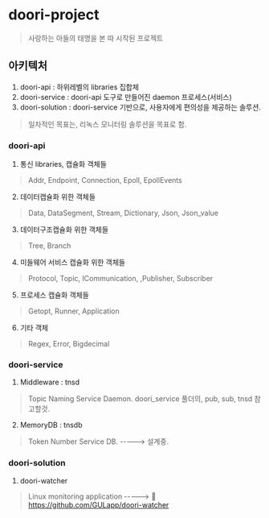 # doori-project
> 사랑하는 아들의 태명을 본 따 시작된 프로젝트

## 아키텍처
1. doori-api : 하위레벨의 libraries 집합체
2. doori-service : doori-api 도구로 만들어진 daemon 프로세스(서비스)
3. doori-solution : doori-service 기반으로, 사용자에게 편의성을 제공하는 솔루션.
> 일차적인 목표는, 리녹스 모니터링 솔루션을 목표로 함.

### doori-api
1. 통신 libraries, 캡슐화 객체들
> Addr, Endpoint, Connection, Epoll, EpollEvents
   
2. 데이터캡슐화 위한 객체들
> Data, DataSegment, Stream, Dictionary, Json, Json_value
   
3. 데이터구조캡슐화 위한 객체들
> Tree, Branch
   
4. 미들웨어 서비스 캡슐화 위한 객체들
> Protocol, Topic, ICommunication, ,Publisher, Subscriber
 
5. 프로세스 캡슐화 객체들
> Getopt, Runner, Application
 
6. 기타 객체 
> Regex, Error, Bigdecimal

### doori-service
1. Middleware : tnsd
> Topic Naming Service Daemon.
> doori_service 풀더의, pub, sub, tnsd 참고할것.

2. MemoryDB : tnsdb
> Token Number Service DB. -----> 설계중.


### doori-solution
1. doori-watcher
> Linux monitoring application -----> 	https://github.com/GULapp/doori-watcher 
